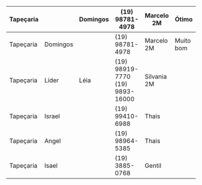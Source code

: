 | Tapeçaria |          | Domingos | (19) 98781-4978                    | Marcelo 2M  | Ótimo     |
| --------- | -------- | -------- | ---------------------------------- | ----------- | --------- |
| Tapeçaria | Domingos |          | (19) 98781-4978                    | Marcelo 2M  | Muito bom |
| Tapeçaria | Líder    | Léia     | (19) 98919-7770<br>(19) 9893-16000 | Silvania 2M |           |
| Tapeçaria | Israel   |          | (19) 99410-6988                    | Thais       |           |
| Tapeçaria | Angel    |          | (19) 98964-5385                    | Thais       |           |
| Tapeçaria | Isael    |          | (19) 3885-0768                     | Gentil      |           |